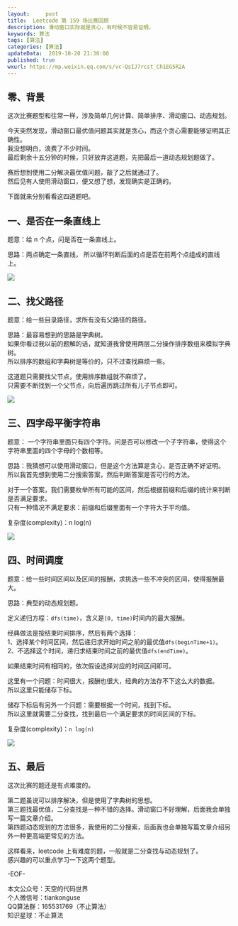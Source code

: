 ```yaml
---   
layout:     post  
title:  Leetcode 第 159 场比赛回顾  
description: 滑动窗口实际就是贪心，有时候不容易证明。  
keywords: 算法  
tags: [算法]    
categories: [算法]  
updateData:  2019-10-20 21:30:00  
published: true  
wxurl: https://mp.weixin.qq.com/s/vc-QsIJ7rcst_Ch1EG5R2A  
---  
```



## 零、背景  


这次比赛题型和往常一样，涉及简单几何计算、简单排序、滑动窗口、动态规划。  


今天突然发现，滑动窗口最优值问题其实就是贪心，而这个贪心需要能够证明其正确性。  
我没想明白，浪费了不少时间。  
最后剩余十五分钟的时候，只好放弃这道题，先把最后一道动态规划题做了。  


赛后想到使用二分解决最优值问题，敲了之后就通过了。  
然后见有人使用滑动窗口，便又想了想，发现确实是正确的。  


下面就来分别看看这四道题吧。  


## 一、是否在一条直线上  


题意：给 n 个点，问是否在一条直线上。  


思路：两点确定一条直线， 所以循环判断后面的点是否在前两个点组成的直线上。


![](https://res2019.tiankonguse.com/images/2019/10/20/001.png)


## 二、找父路径  


题意：给一些目录路径，求所有没有父路径的路径。  


思路：最容易想到的思路是字典树。  
如果你看过我以前的题解的话，就知道我曾使用两层二分操作排序数组来模拟字典树。   
所以排序的数组和字典树是等价的，只不过查找麻烦一些。  


这道题只需要找父节点，使用排序数组就不麻烦了。  
只需要不断找到一个父节点，向后遍历跳过所有儿子节点即可。  


![](https://res2019.tiankonguse.com/images/2019/10/20/002.png)


## 三、四字母平衡字符串  


题意： 一个字符串里面只有四个字符。问是否可以修改一个子字符串，使得这个字符串里面的四个字母的个数相等。  


思路：我猜想可以使用滑动窗口，但是这个方法算是贪心，是否正确不好证明。  
所以我首先想到使用二分搜索答案，然后判断答案是否可行的方法。  


对于一个答案，我们需要枚举所有可能的区间，然后根据前缀和后缀的统计来判断是否满足要求。  
只有一种情况不满足要求：前缀和后缀里面有一个字符大于平均值。  


复杂度(complexity)：n log(n)  



![](https://res2019.tiankonguse.com/images/2019/10/20/003.png)


## 四、时间调度  


题意：给一些时间区间以及区间的报酬，求挑选一些不冲突的区间，使得报酬最大。  


思路：典型的动态规划题。  


定义递归方程：`dfs(time)`，含义是`[0, time)`时间内的最大报酬。   



经典做法是按结束时间排序，然后有两个选择：  
1、选择某个时间区间，然后递归求开始时间之前的最优值`dfs(beginTime+1)`。  
2、不选择这个时间，递归求结束时间之前的最优值`dfs(endTime)`。  


如果结束时间有相同的，依次假设选择对应的时间区间即可。  



这里有一个问题：时间很大，报酬也很大，经典的方法存不下这么大的数据。  
所以这里只能储存下标。  


储存下标后有另外一个问题：需要根据一个时间，找到下标。  
所以这里就需要二分查找，找到最后一个满足要求的时间区间的下标。  


复杂度(complexity)：`n log(n)`  


![](https://res2019.tiankonguse.com/images/2019/10/20/004.png)


## 五、最后  


这次比赛的题还是有点难度的。  


第二题虽说可以排序解决，但是使用了字典树的思想。  
第三题找最优值，二分查找是一种不错的选择。滑动窗口不好理解，后面我会单独写一篇文章介绍。  
第四题动态规划的方法很多，我使用的二分搜索，后面我也会单独写篇文章介绍另外一种更高端更常见的方法。  


这样看来，leetcode 上有难度的题，一般就是二分查找与动态规划了。  
感兴趣的可以重点学习一下这两个题型。  



-EOF-  


本文公众号：天空的代码世界  
个人微信号：tiankonguse  
QQ算法群：165531769（不止算法）  
知识星球：不止算法  

